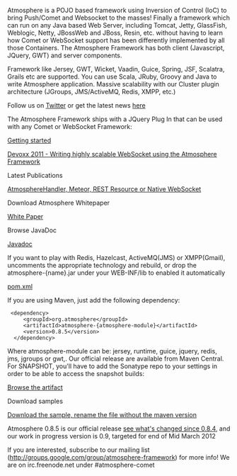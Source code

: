 Atmosphere is a POJO based framework using Inversion of Control (IoC) to bring Push/Comet and Websocket to the masses! Finally a framework which can run on any Java based Web Server, including Tomcat, Jetty, GlassFish, Weblogic, Netty, JBossWeb and JBoss, Resin, etc. without having to learn how Comet or WebSocket support has been differently implemented by all those Containers. The Atmosphere Framework has both client (Javascript, JQuery, GWT) and server components.

Framework like Jersey, GWT, Wicket, Vaadin, Guice, Spring, JSF, Scalatra, Grails etc are supported. You can use Scala, JRuby, Groovy and Java to write Atmosphere application. Massive scalability with our Cluster plugin architecture (JGroups, JMS/ActiveMQ, Redis, XMPP, etc.)

Follow us on [Twitter](http://www.twitter.com/atmo_framework)  or get the latest news [here](http://jfarcand.wordpress.com)

The Atmosphere Framework ships with a JQuery Plug In that can be used with any Comet or WebSocket Framework:

[Getting started](http://jfarcand.wordpress.com/2010/06/15/using-atmospheres-jquery-plug-in-to-build-applicationsupporting-both-websocket-and-comet/)

[Devoxx 2011 - Writing highly scalable WebSocket using the Atmosphere Framework](http://www.slideshare.net/jfarcand/writing-highly-scalable-websocket-using-the-atmosphere-framework)

Latest Publications

[AtmosphereHandler, Meteor, REST Resource or Native WebSocket](http://jfarcand.wordpress.com/2011/11/07/hitchiker-guide-to-the-atmosphere-framework-using-websocket-long-polling-and-http-streaming/)

Download Atmosphere Whitepaper

[White Paper](https://github.com/Atmosphere/atmosphere/blob/master/docs/atmosphere_whitepaper.pdf)

Browse JavaDoc

[Javadoc](http://atmosphere.github.com/atmosphere/apidocs/)

If you want to play with Redis, Hazelcast, ActiveMQ(JMS) or XMPP(Gmail), uncomments the appropriate technology and rebuild, or drop the atmosphere-{name}.jar under your WEB-INF/lib to enabled it automatically

[pom.xml](https://github.com/Atmosphere/atmosphere/blob/master/samples/jquery-pubsub/pom.xml#L2)

If you are using Maven, just add the following dependency:

     <dependency>
         <groupId>org.atmosphere</groupId>
         <artifactId>atmosphere-{atmosphere-module}</artifactId>
         <version>0.8.5</version>
      </dependency>

Where atmosphere-module can be: jersey, runtime, guice, jquery, redis, jms, jgroups or gwt,. Our official release are available from Maven Central. For SNAPSHOT, you'll have to add the Sonatype repo to your settings in order to be able to access the snapshot builds:

[Browse the artifact](https://oss.sonatype.org/content/repositories/releases/org/atmosphere/)

Download samples

[Download the sample, rename the file without the maven version](https://oss.sonatype.org/content/repositories/snapshots/org/atmosphere/samples/)

Atmosphere 0.8.5 is our official release [see what's changed since 0.8.4](http://is.gd/yVgcaj), and our work in progress version is 0.9, targeted for end of Mid March 2012

If you are interested, subscribe to our mailing list (http://groups.google.com/group/atmosphere-framework) for more info!  We are on irc.freenode.net under #atmosphere-comet
